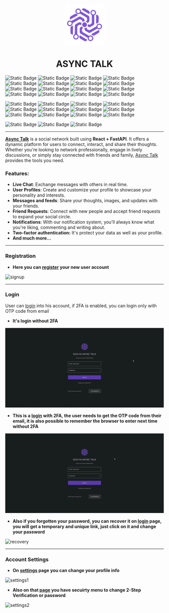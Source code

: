 <div align="center">
  <img src="./frontend/src/img/logo2.png" alt="logo" width="130" height="130">
  <h1>ASYNC TALK</h1>
</div>


![Static Badge](https://img.shields.io/badge/https%3A%2F%2Fimg.shields.io%2Fbadge%2Fany_text-3.10.10-blue?logo=python&logoColor=%237f56da&label=Python&color=%237f56da&link=https%3A%2F%2Fwww.python.org%2F)
![Static Badge](https://img.shields.io/badge/https%3A%2F%2Fimg.shields.io%2Fbadge%2Fany_text-0.103.0-blue?logo=fastapi&logoColor=%23009485&label=FastAPI&color=%23009485&link=https%3A%2F%2Ffastapi.tiangolo.com%2F)
![Static Badge](https://img.shields.io/badge/https%3A%2F%2Fimg.shields.io%2Fbadge%2Fany_text-2.3.0-blue?logo=pydantic&logoColor=%23E92063&label=Pydantic&color=%23E92063&link=https%3A%2F%2Fdocs.pydantic.dev%2Flatest%2F)
![Static Badge](https://img.shields.io/badge/https%3A%2F%2Fimg.shields.io%2Fbadge%2Fany_text-0.22.0-blue?logo=gunicorn&logoColor=%23499848&label=Uvicorn&color=%23499848&link=https%3A%2F%2Fwww.uvicorn.org%2F)
![Static Badge](https://img.shields.io/badge/https%3A%2F%2Fimg.shields.io%2Fbadge%2Fany_text-1.11.3-blue?logo=alembic&logoColor=%23009485&label=Alembic&color=blue&link=https%3A%2F%2Falembic.sqlalchemy.org%2Fen%2Flatest%2F)
![Static Badge](https://img.shields.io/badge/https%3A%2F%2Fimg.shields.io%2Fbadge%2Fany_text-2.0.20-blue?logo=postgresql&logoColor=%23E58C8A&label=SqlAlchemy&color=%23E58C8A&link=https%3A%2F%2Fwww.sqlalchemy.org%2F)
![Static Badge](https://img.shields.io/badge/https%3A%2F%2Fimg.shields.io%2Fbadge%2Fany_text-0.22.0-blue?logo=python&logoColor=%23F45B69&label=Websockets&color=%23F45B69&link=https%3A%2F%2Fwebsockets.readthedocs.io%2Fen%2Fstable%2F)
![Static Badge](https://img.shields.io/badge/https%3A%2F%2Fimg.shields.io%2Fbadge%2Fany_text--blue?logo=gmail&logoColor=%23EA4335&label=Smtplib&color=%23EA4335&link=https%3A%2F%2Fdocs.python.org%2F3%2Flibrary%2Fsmtplib.html)
![Static Badge](https://img.shields.io/badge/https%3A%2F%2Fimg.shields.io%2Fbadge%2Fany_text-4.0.1-blue?logo=letsencrypt&logoColor=%23DAC6B5&label=Bcrypt&color=%23DAC6B5&link=https%3A%2F%2Fru.wikipedia.org%2Fwiki%2FBcrypt)
![Static Badge](https://img.shields.io/badge/https%3A%2F%2Fimg.shields.io%2Fbadge%2Fany_text-41.0.3-blue?logo=letsencrypt&logoColor=%23816E94&label=Cryptography&color=%23816E94&link=https%3A%2F%2Fcryptography.io%2Fen%2Flatest%2F)
![Static Badge](https://img.shields.io/badge/https%3A%2F%2Fimg.shields.io%2Fbadge%2Fany_text-1.7.4-blue?logo=enpass&logoColor=%23FF6B35&label=Passlib&color=%23FF6B35&link=https%3A%2F%2Fpypi.org%2Fproject%2Fpasslib%2F)
![Static Badge](https://img.shields.io/badge/https%3A%2F%2Fimg.shields.io%2Fbadge%2Fany_text-2.9.7-blue?logo=databricks&logoColor=%23F1D6B8&label=Psycopg2&color=%23F1D6B8&link=https%3A%2F%2Fpypi.org%2Fproject%2Fpsycopg2%2F)
![Static Badge](https://img.shields.io/badge/https%3A%2F%2Fimg.shields.io%2Fbadge%2Fany_text--blue?logo=postgresql&logoColor=1F8ACB&label=PostgreSQL&color=1F8ACB&link=https%3A%2F%2Fwww.sqlalchemy.org%2F)
![Static Badge](https://img.shields.io/badge/https%3A%2F%2Fimg.shields.io%2Fbadge%2Fany_text-2.8.0-blue?logo=jsonwebtokens&logoColor=%23FFD23F&label=PyJWT&color=%23FFD23F&link=https%3A%2F%2Fpyjwt.readthedocs.io%2Fen%2Fstable%2F)
![Static Badge](https://img.shields.io/badge/https%3A%2F%2Fimg.shields.io%2Fbadge%2Fany_text--blue?logo=cookiecutter&logoColor=%23D4AA00&label=Cookies&color=%23D4AA00)
![Static Badge](https://img.shields.io/badge/https%3A%2F%2Fimg.shields.io%2Fbadge%2Fany_text--blue?logo=postgresql&logoColor=%23C1BDB3&label=SQL&color=%23C1BDB3)

![Static Badge](https://img.shields.io/badge/https%3A%2F%2Fimg.shields.io%2Fbadge%2Fany_text-UP-blue?logo=none&logoColor=%A6FFA1&label=Website&color=%A6FFA1&link=https://kenzo-a0ml.onrender.com)
![Static Badge](https://img.shields.io/badge/https%3A%2F%2Fimg.shields.io%2Fbadge%2Fany_text--blue?logo=javascript&logoColor=%23F7DF1E&label=JavaScript&color=%23F7DF1E&link=https%3A%2F%2Fru.wikipedia.org%2Fwiki%2FJavaScript)
![Static Badge](https://img.shields.io/badge/https%3A%2F%2Fimg.shields.io%2Fbadge%2Fany_text-18.2.0-blue?logo=React&logoColor=%2361DAFB&label=React&color=%2361DAFB&link=https%3A%2F%2Fru.legacy.reactjs.org%2F)
![Static Badge](https://img.shields.io/badge/https%3A%2F%2Fimg.shields.io%2Fbadge%2Fany_text-1.5.0-blue?logo=axios&logoColor=%237f56da&label=Axios&color=%237f56da&link=https%3A%2F%2Faxios-http.com%2Fdocs%2Fintro)
![Static Badge](https://img.shields.io/badge/https%3A%2F%2Fimg.shields.io%2Fbadge%2Fany_text--blue?logo=mui&logoColor=%23007FFF&label=MUI&color=%23007FFF&link=https%3A%2F%2Fmui.com%2F)
![Static Badge](https://img.shields.io/badge/https%3A%2F%2Fimg.shields.io%2Fbadge%2Fany_text-10.16.3-blue?logo=framer&logoColor=%2300ABE7&label=Framer%20Motion&color=%2300ABE7)
![Static Badge](https://img.shields.io/badge/https%3A%2F%2Fimg.shields.io%2Fbadge%2Fany_text-9.7.2-blue?logo=npm&logoColor=red&label=npm&color=red&link=https%3A%2F%2Fwww.npmjs.com%2F)
![Static Badge](https://img.shields.io/badge/https%3A%2F%2Fimg.shields.io%2Fbadge%2Fany_text-18.16.1-blue?logo=nodedotjs&logoColor=339933&label=Node&color=339933&link=https%3A%2F%2Fwww.npmjs.com%2F)
![Static Badge](https://img.shields.io/badge/https%3A%2F%2Fimg.shields.io%2Fbadge%2Fany_text--blue?logo=cloudflare&logoColor=%23F38020&label=Cloudinary&color=%23F38020)
![Static Badge](https://img.shields.io/badge/https%3A%2F%2Fimg.shields.io%2Fbadge%2Fany_text--blue?logo=json&logoColor=%2384DCC6&label=Json&color=%2384DCC6)
![Static Badge](https://img.shields.io/badge/https%3A%2F%2Fimg.shields.io%2Fbadge%2Fany_text--blue?logo=css3&logoColor=%231572B6&label=CSS&color=%231572B6)
![Static Badge](https://img.shields.io/badge/https%3A%2F%2Fimg.shields.io%2Fbadge%2Fany_text--blue?logo=render&logoColor=%2346E3B7&label=Render&color=%2346E3B7&link=render.com)

![Static Badge](https://img.shields.io/github/watchers/Svtrnx/async_talk.svg)
![Static Badge](https://img.shields.io/github/last-commit/Svtrnx/async_talk.svg)
![Static Badge](https://img.shields.io/github/commit-activity/m/Svtrnx/async_talk.svg)

___

**[Async Talk](https://kenzo-a0ml.onrender.com)** is a social network built using **React + FastAPI**. It offers a dynamic platform for users to connect, interact, and share their thoughts. Whether you're looking to network professionally, engage in lively discussions, or simply stay connected with friends and family, [Async Talk](https://kenzo-a0ml.onrender.com) provides the tools you need.



### Features:

- **Live Chat**: Exchange messages with others in real time.
- **User Profiles**: Create and customize your profile to showcase your personality and interests.
- **Messages and feeds**: Share your thoughts, images, and updates with your friends.
- **Friend Requests**: Connect with new people and accept friend requests to expand your social circle.
- **Notifications**: With our notification system, you'll always know what you're liking, commenting and writing about.
- **Two-factor authentication:** It's protect your data as well as your profile.
- **And much more...**

---

### Registration
- **Here you can [register](https://kenzo-a0ml.onrender.com/signup) your new user account**


<img src="./frontend/src/videos/signup.gif" alt="signup">

___

### Login
User can [login](https://kenzo-a0ml.onrender.com/signin) into his account, if 2FA is enabled, you can login only with OTP code from email 
- **It's login without 2FA**

<img src="./frontend/src/videos/signin1-1.gif" alt="signin1-1">


- **This is a [login](https://kenzo-a0ml.onrender.com/signin) with 2FA, the user needs to get the OTP code from their email, it is also possible to remember the browser to enter next time without 2FA**

<img src="./frontend/src/videos/signin2.gif" alt="signin2">

- **Also if you forgotten your password, you can recover it on [login](https://kenzo-a0ml.onrender.com/signin) page, you will get a temporary and unique link, just click on it and change your password**

<img src="./frontend/src/videos/signinRecovery.gif" alt="recovery">

___

### Account Settings

- **On [settings](https://kenzo-a0ml.onrender.com/async/settings) page you can change your profile info**

<img src="./frontend/src/videos/settings1.gif" alt="settings1">

- **Also on that [page](https://kenzo-a0ml.onrender.com/async/settings) you have secuirty menu to change 2-Step Verification or password**

<img src="./frontend/src/videos/settings2.gif" alt="settings2">

